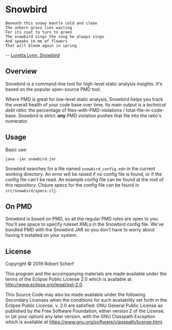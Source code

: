 # Snowbird

```
Beneath this snowy mantle cold and clean
The unborn grass lies waiting
For its coat to turn to green
The snowbird sings the song he always sings
And speaks to me of flowers
That will bloom again in spring
```
-- [Loretta Lynn, *Snowbird*](https://www.youtube.com/watch?v=TnwWKhSNwdo)

## Overview

Snowbird is a command-line tool for high-level static analysis insights. It's based on the popular open-source PMD tool.

Where PMD is great for low-level static analysis, Snowbird helps you track the overall health of your code base over time. Its main output is a *technical debt ratio*: the percentage of files-with-PMD-violations / total-file-in-code-base. Snowbird is strict: **any** PMD violation pushes that file into the ratio's numerator.

## Usage

Basic use:

`java -jar snowbird.jar`

Snowbird searches for a file named `snowbird_config.edn` in the current working directory. An error will be raised if no config file is found, or if the config file can't be read. An example config file can be found at the root of this repository. Clojure specs for the config file can be found in `src/snowbird/specs.clj`.

## On PMD

Snowbird is based on PMD, so all the regular PMD rules are open to you. You'll see space to specify ruleset XMLs in the Snowbird config file. We've bundled PMD with the Snowbird JAR so you don't have to worry about having it installed on your system.

## License

Copyright © 2019 Robert Scherf

This program and the accompanying materials are made available under the
terms of the Eclipse Public License 2.0 which is available at
http://www.eclipse.org/legal/epl-2.0.

This Source Code may also be made available under the following Secondary
Licenses when the conditions for such availability set forth in the Eclipse
Public License, v. 2.0 are satisfied: GNU General Public License as published by
the Free Software Foundation, either version 2 of the License, or (at your
option) any later version, with the GNU Classpath Exception which is available
at https://www.gnu.org/software/classpath/license.html.
